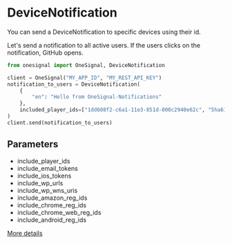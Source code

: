 # DeviceNotification

You can send a DeviceNotification to specific devices using their id.

Let's send a notification to all active users. If the users clicks on the notification, GitHub opens.

```python
from onesignal import OneSignal, DeviceNotification

client = OneSignal("MY_APP_ID", "MY_REST_API_KEY")
notification_to_users = DeviceNotification(
    {
        "en": "Hello from OneSignal-Notifications"
    },
    included_player_ids=["1dd608f2-c6a1-11e3-851d-000c2940e62c", "5ha618p8-c6a1-12x7-891z-000d1230ee51"]
)
client.send(notification_to_users)
```

## Parameters

- include_player_ids
- include_email_tokens
- include_ios_tokens
- include_wp_urls
- include_wp_wns_uris
- include_amazon_reg_ids
- include_chrome_reg_ids
- include_chrome_web_reg_ids
- include_android_reg_ids

[More details](https://documentation.onesignal.com/reference#section-send-to-specific-devices)